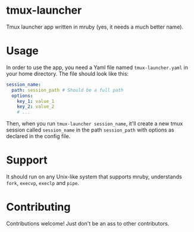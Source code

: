 # tmux-launcher
Tmux launcher app written in mruby (yes, it needs a much better name).

# Usage

In order to use the app, you need a Yaml file named `tmux-launcher.yaml` in
your home directory. The file should look like this:

```yaml
session_name:
  path: session_path # Should be a full path
  options:
    key_1: value_1
    key_2: value_2
    # ...
```

Then, when you run `tmux-launcher session_name`, it'll create a new tmux session called
`session_name` in the path `session_path` with options as declared in the config file.

# Support

It should run on any Unix-like system that supports mruby, understands `fork`, `execvp`, `execlp` and `pipe`.

# Contributing

Contributions welcome! Just don't be an ass to other contributors.
